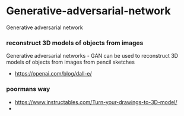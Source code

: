 # Generative-adversarial-network
Generative adversarial network

### reconstruct 3D models of objects from images
Generative adversarial networks - GAN can be used  to reconstruct 3D models of objects from images from pencil sketches
- https://openai.com/blog/dall-e/


### poormans way

- https://www.instructables.com/Turn-your-drawings-to-3D-model/
- 
